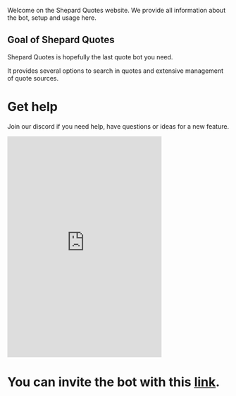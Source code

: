 Welcome on the Shepard Quotes website. We provide all information about the bot, setup and usage here.

## Goal of Shepard Quotes

Shepard Quotes is hopefully the last quote bot you need.

It provides several options to search in quotes and extensive management of quote sources.

# Get help

Join our discord if you need help, have questions or ideas for a new feature.

<iframe src="https://discord.com/widget?id=718502316940066927&theme=dark" width="350" height="500" allowtransparency="true" frameborder="0" sandbox="allow-popups allow-popups-to-escape-sandbox allow-same-origin allow-scripts"></iframe>

# You can invite the bot with this [link](https://discord.com/api/oauth2/authorize?client_id=952974000177446922&permissions=139586817088&scope=bot%20applications.commands).
